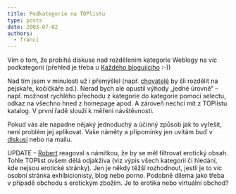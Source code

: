 ```yaml
---
title: Podkategorie na TOPlistu
type: posts
date: 2003-07-02
authors:
  - franci
---
```

Vím o tom, že probíhá diskuse nad rozdělením kategorie Weblogy na víc podkategorií (přehled je třeba u [Každého blogujícího](http://www.bloguje.cz/blogy/kazdy/1058_item.php) :-))

Nad tím jsem v minulosti už i přemýšlel (např. [chovatelé](http://www.toplist.cz/cgi-bin/toplist.asp?kat=38) by šli rozdělit na pejskaře, kočičkáře ad.). Nerad bych ale opustil výhody „jedné úrovně“ – např. možnost rychlého přechodu z kategorie do kategorie pomocí selectu, odkaz na všechno hned z homepage apod. A zároveň nechci mít z TOPlistu katalog. V první řadě slouží k měření návštěvnosti.

Pokud vás ale napadne nějaký jednoduchý a účinný způsob jak to vyřešit, není problém jej aplikovat. Vaše náměty a připomínky jen uvítám buď v [diskusi](http://www.lide.cz/forum.fcgi?akce=forum_data&ID_forum=738) nebo na mailu.

UPDATE – [Robert](http://www.bloguje.cz/blogy/kazdy/1226_item.php) reagoval s námitkou, že by se měl filtrovat erotický obsah. Tohle TOPlist ovšem dělá odjakživa (viz výpis všech kategorii či hledání, kde nejsou erotické stránky). Jen je někdy těžší rozhodnout, jestli je to víc osobní stránka exhibicionisty, blog nebo porno. Podobně dilema jako třeba v případě obchodu s erotickým zbožím. Je to erotika nebo virtuální obchod?